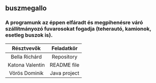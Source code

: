 ## buszmegallo

### A programunk az éppen elfáradt és megpihenésre váró szállítmányozó fuvarosokat fogadja (teherautó, kamionok, esetleg buszok is). 

| Résztvevők      | Feladatkör  | 
| :-------------: | :--------:  |
| Bella Richárd   | Repository  |
| Katona Valentin | README file |
| Vörös Dominik | Java project |
